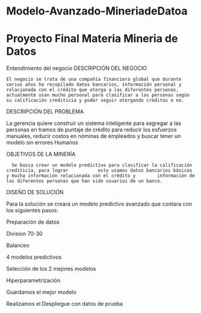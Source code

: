 # Modelo-Avanzado-MineriadeDatoa
# Proyecto Final Materia Mineria de Datos
Entendimiento del negocio
DESCRIPCIÓN DEL NEGOCIO 

 	El negocio se trata de una compañía financiera global que durante varios años ha recopilado datos bancarios, información personal y relacionada con el crédito que otorga a las diferentes personas, actualmente usan mucho personal para clasificar a las personas según su calificación crediticia y poder seguir otorgando créditos o no. 

DESCRIPCIÓN DEL PROBLEMA 

La gerencia quiere construir un sistema inteligente para segregar a las personas en tramos de 	puntaje de crédito para reducir los esfuerzos manuales, reducir costos en nóminas de empleados y buscar tener un modelo sin errores Humanos  

OBJETIVOS DE LA MINERÍA  

      Se busca crear un modelo predictivo para clasificar la calificación crediticia, para lograr 	    	esto usamos datos bancarios básicos y mucha información relacionada con el crédito y 		información de las diferentes personas que han sido usuarios de un banco. 

DISEÑO DE SOLUCIÓN 

Para la solución se creara un modelo predictivo avanzado que contara con los siguientes pasos: 

Preparación de datos 

Division 70-30 

Balanceo 

4 modelos predictivos 

Selección de los 2 mejores modelos 

Hiperparametrización 

Guardamos el mejor modelo 

Realizamos el Despliegue con datos de prueba 

